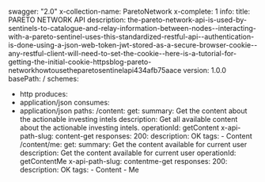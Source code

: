 swagger: "2.0"
x-collection-name: ParetoNetwork
x-complete: 1
info:
  title: PARETO NETWORK API
  description: the-pareto-network-api-is-used-by-sentinels-to-catalogue-and-relay-information-between-nodes--interacting-with-a-pareto-sentinel-uses-this-standardized-restful-api--authentication-is-done-using-a-json-web-token-jwt-stored-as-a-secure-browser-cookie--any-restful-client-will-need-to-set-the-cookie--here-is-a-tutorial-for-getting-the-initial-cookie-httpsblog-pareto-networkhowtousetheparetosentinelapi434afb75aace
  version: 1.0.0
basePath: /
schemes:
- http
produces:
- application/json
consumes:
- application/json
paths:
  /content:
    get:
      summary: Get the content about the actionable investing intels
      description: Get all available content about the actionable investing intels.
      operationId: getContent
      x-api-path-slug: content-get
      responses:
        200:
          description: OK
      tags:
      - Content
  /content/me:
    get:
      summary: Get the content available for current user
      description: Get the content available for current user
      operationId: getContentMe
      x-api-path-slug: contentme-get
      responses:
        200:
          description: OK
      tags:
      - Content
      - Me